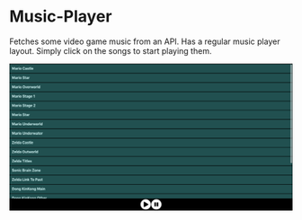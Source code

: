 # Music-Player

Fetches some video game music from an API. Has a regular music player layout. Simply click on the songs to start playing them.

![](src/img/showMusicPlayer.png)
